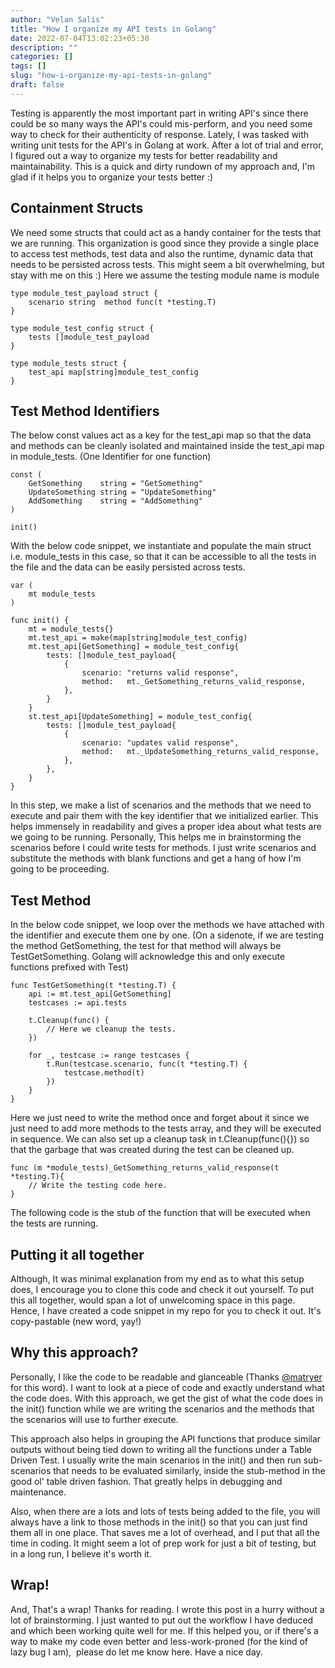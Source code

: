 ```yaml
---
author: "Velan Salis"
title: "How I organize my API tests in Golang"
date: 2022-07-04T13:02:23+05:30
description: ""
categories: []
tags: []
slug: "how-i-organize-my-api-tests-in-golang"
draft: false
---
```

Testing is apparently the most important part in writing API's since there could be so many ways the API's could mis-perform, and you need some way to check for their authenticity of response. Lately, I was tasked with writing unit tests for the API's in Golang at work. After a lot of trial and error, I figured out a way to organize my tests for better readability and maintainability. This is a quick and dirty rundown of my approach and, I'm glad if it helps you to organize your tests better :)

## Containment Structs
We need some structs that could act as a handy container for the tests that we are running. This organization is good since they provide a single place to access test methods, test data and also the runtime, dynamic data that needs to be persisted across tests. This might seem a bit overwhelming, but stay with me on this :) Here we assume the testing module name is module 
```
type module_test_payload struct {
    scenario string  method func(t *testing.T)
}

type module_test_config struct {
    tests []module_test_payload
}

type module_tests struct {
    test_api map[string]module_test_config
}
```
## Test Method Identifiers
The below const values act as a key for the test_api map so that the data and methods can be cleanly isolated and maintained inside the test_api map in module_tests. (One Identifier for one function)
```
const (
    GetSomething    string = "GetSomething"
    UpdateSomething string = "UpdateSomething"
    AddSomething    string = "AddSomething"
)

init()
```
With the below code snippet, we instantiate and populate the main struct i.e. module_tests in this case, so that it can be accessible to all the tests in the file and the data can be easily persisted across tests.
```
var (
    mt module_tests
)

func init() {
    mt = module_tests{}
    mt.test_api = make(map[string]module_test_config)
    mt.test_api[GetSomething] = module_test_config{
        tests: []module_test_payload{
            {
                scenario: "returns valid response",
                method:   mt._GetSomething_returns_valid_response,
            },
        }
    }
    st.test_api[UpdateSomething] = module_test_config{
        tests: []module_test_payload{
            {
                scenario: "updates valid response",
                method:   mt._UpdateSomething_returns_valid_response,
            },
        },
    }
}
```
In this step, we make a list of scenarios and the methods that we need to execute and pair them with the key identifier that we initialized earlier. This helps immensely in readability and gives a proper idea about what tests are we going to be running. Personally, This helps me in brainstorming the scenarios before I could write tests for methods. I just write scenarios and substitute the methods with blank functions and get a hang of how I'm going to be proceeding.

## Test Method
In the below code snippet, we loop over the methods we have attached with the identifier and execute them one by one.
(On a sidenote, if we are testing the method GetSomething, the test for that method will always be TestGetSomething. Golang will acknowledge this and only execute functions prefixed with Test)
```
func TestGetSomething(t *testing.T) {
    api := mt.test_api[GetSomething]
    testcases := api.tests
    
    t.Cleanup(func() {
        // Here we cleanup the tests.
    })
    
    for _, testcase := range testcases {
        t.Run(testcase.scenario, func(t *testing.T) {
            testcase.method(t)
        })
    }
}
```
Here we just need to write the method once and forget about it since we just need to add more methods to the tests array, and they will be executed in sequence. We can also set up a cleanup task in t.Cleanup(func(){}) so that the garbage that was created during the test can be cleaned up.
```
func (m *module_tests)_GetSomething_returns_valid_response(t *testing.T){
    // Write the testing code here.
}
```
The following code is the stub of the function that will be executed when the tests are running.

## Putting it all together
Although, It was minimal explanation from my end as to what this setup does, I encourage you to clone this code and check it out yourself. To put this all together, would span a lot of unwelcoming space in this page. Hence, I have created a code snippet in my repo for you to check it out. It's copy-pastable (new word, yay!)

## Why this approach?
Personally, I like the code to be readable and glanceable (Thanks [@matryer](https://github.com/matryer) for this word). I want to look at a piece of code and exactly understand what the code does. With this approach, we get the gist of what the code does in the init() function while we are writing the scenarios and the methods that the scenarios will use to further execute. 

This approach also helps in grouping the API functions that produce similar outputs without being tied down to writing all the functions under a Table Driven Test. I usually write the main scenarios in the init() and then run sub-scenarios that needs to be evaluated similarly, inside the stub-method in the good ol' table driven fashion. That greatly helps in debugging and maintenance.

Also, when there are a lots and lots of tests being added to the file, you will always have a link to those methods in the init() so that you can just find them all in one place. That saves me a lot of overhead, and I put that all the time in coding. It might seem a lot of prep work for just a bit of testing, but in a long run, I believe it's worth it.

## Wrap!
And, That's a wrap! Thanks for reading. I wrote this post in a hurry without a lot of brainstorming. I just wanted to put out the workflow I have deduced and which been working quite well for me. If this helped you, or if there's a way to make my code even better and less-work-proned (for the kind of lazy bug I am),  please do let me know here. Have a nice day.